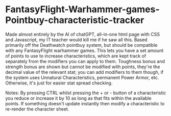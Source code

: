 # FantasyFlight-Warhammer-games-Pointbuy-characteristic-tracker
Made almost entirely by the AI of chatGPT, all-in-one html page with CSS and Javascript, my IT teacher would kill me if he saw all this. Based primarily off the Deathwatch pointbuy system, but should be compatible with any FantasyFlight warhammer games.
This lets you have a set amount of points to use to increase characteristics, which are kept track of separately from the modifiers you can apply to them. Toughness bonus and strength bonus are shown but cannot be modified with points, they're the decimal value of the relevant stat; you can add modifiers to them though, if the system uses Unnatural Characteristics, permanent Power Armor, etc. Otherwise, it's just for easier stat spread checking. 

Notes: By pressing CTRL whilst pressing the + or - button of a characteristic you reduce or increase it by 10 as long as that fits within the available points. If something doesn't update instantly then modify a characteristic to re-render the character sheet.
